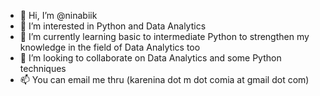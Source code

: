 - 👋 Hi, I’m @ninabiik
- 👀 I’m interested in Python and Data Analytics
- 🌱 I’m currently learning basic to intermediate Python to strengthen my knowledge in the field of Data Analytics too  
- 💞️ I’m looking to collaborate on Data Analytics and some Python techniques
- 📫 You can email me thru (karenina dot m dot comia at gmail dot com)

<!---
ninabiik/ninabiik is a ✨ special ✨ repository because its `README.md` (this file) appears on your GitHub profile.
You can click the Preview link to take a look at your changes.
--->
